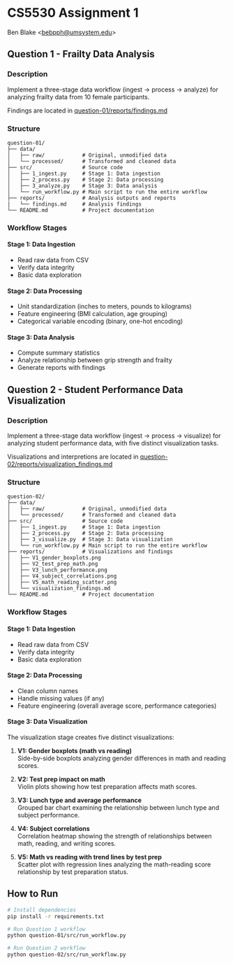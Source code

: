 # CS5530 Assignment 1

Ben Blake \<bebpph@umsystem.edu\>

## Question 1 - Frailty Data Analysis

### Description

Implement a three-stage data workflow (ingest → process → analyze) for analyzing frailty data from 10 female participants.

Findings are located in [question-01/reports/findings.md](https://github.com/ben-blake/cs5530-assignment-01/blob/main/question-01/reports/findings.md)

### Structure

```
question-01/
├── data/
│   ├── raw/            # Original, unmodified data
│   └── processed/      # Transformed and cleaned data
├── src/                # Source code
│   ├── 1_ingest.py     # Stage 1: Data ingestion
│   ├── 2_process.py    # Stage 2: Data processing
│   ├── 3_analyze.py    # Stage 3: Data analysis
│   └── run_workflow.py # Main script to run the entire workflow
├── reports/            # Analysis outputs and reports
|   └── findings.md     # Analysis findings
└── README.md           # Project documentation
```

### Workflow Stages

#### Stage 1: Data Ingestion

- Read raw data from CSV
- Verify data integrity
- Basic data exploration

#### Stage 2: Data Processing

- Unit standardization (inches to meters, pounds to kilograms)
- Feature engineering (BMI calculation, age grouping)
- Categorical variable encoding (binary, one-hot encoding)

#### Stage 3: Data Analysis

- Compute summary statistics
- Analyze relationship between grip strength and frailty
- Generate reports with findings

## Question 2 - Student Performance Data Visualization

### Description

Implement a three-stage data workflow (ingest → process → visualize) for analyzing student performance data, with five distinct visualization tasks.

Visualizations and interpretions are located in [question-02/reports/visualization_findings.md](https://github.com/ben-blake/cs5530-assignment-01/blob/main/question-02/reports/visualization_findings.md)

### Structure

```
question-02/
├── data/
│   ├── raw/            # Original, unmodified data
│   └── processed/      # Transformed and cleaned data
├── src/                # Source code
│   ├── 1_ingest.py     # Stage 1: Data ingestion
│   ├── 2_process.py    # Stage 2: Data processing
│   ├── 3_visualize.py  # Stage 3: Data visualization
│   └── run_workflow.py # Main script to run the entire workflow
├── reports/            # Visualizations and findings
│   ├── V1_gender_boxplots.png
│   ├── V2_test_prep_math.png
│   ├── V3_lunch_performance.png
│   ├── V4_subject_correlations.png
│   ├── V5_math_reading_scatter.png
│   └── visualization_findings.md
└── README.md           # Project documentation
```

### Workflow Stages

#### Stage 1: Data Ingestion

- Read raw data from CSV
- Verify data integrity
- Basic data exploration

#### Stage 2: Data Processing

- Clean column names
- Handle missing values (if any)
- Feature engineering (overall average score, performance categories)

#### Stage 3: Data Visualization

The visualization stage creates five distinct visualizations:

1. **V1: Gender boxplots (math vs reading)**  
   Side-by-side boxplots analyzing gender differences in math and reading scores.

2. **V2: Test prep impact on math**  
   Violin plots showing how test preparation affects math scores.

3. **V3: Lunch type and average performance**  
   Grouped bar chart examining the relationship between lunch type and subject performance.

4. **V4: Subject correlations**  
   Correlation heatmap showing the strength of relationships between math, reading, and writing scores.

5. **V5: Math vs reading with trend lines by test prep**  
   Scatter plot with regression lines analyzing the math-reading score relationship by test preparation status.

## How to Run

```bash
# Install dependencies
pip install -r requirements.txt

# Run Question 1 workflow
python question-01/src/run_workflow.py

# Run Question 2 workflow
python question-02/src/run_workflow.py
```
